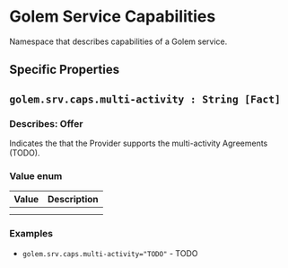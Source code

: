 # Golem Service Capabilities
Namespace that describes capabilities of a Golem service.

## Specific Properties

## `golem.srv.caps.multi-activity : String [Fact]`

### Describes: Offer

Indicates the that the Provider supports the multi-activity Agreements (TODO).

### Value enum
| Value | Description |
| ----- | ----------- |
|       |             |
|       |             |

### **Examples**
* `golem.srv.caps.multi-activity="TODO"` - TODO

